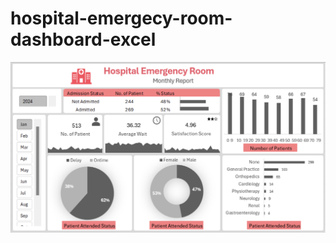 # hospital-emergecy-room-dashboard-excel

![Alt Text](https://github.com/NidhishV/hospital-emergecy-room-dashboard-excel/blob/main/Dashboard.png)
